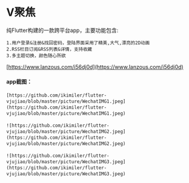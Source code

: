 # V聚焦

纯Flutter构建的一款跨平台app，主要功能包含:

    1.用户登录&注册&找回密码，登陆界面采用了精美,大气,漂亮的2D动画
    2.RSS栏目订阅&RSS列表&详情，支持收藏
    3.多主题切换，颜色随心所欲
    
[https://www.lanzous.com/i56dj0d](https://www.lanzous.com/i56dj0d)

#### app截图：
    [https://github.com/ikimiler/flutter-vjujiao/blob/master/picture/WechatIMG1.jpeg](https://github.com/ikimiler/flutter-vjujiao/blob/master/picture/WechatIMG1.jpeg)
    
    ![https://github.com/ikimiler/flutter-vjujiao/blob/master/picture/WechatIMG2.jpeg](https://github.com/ikimiler/flutter-vjujiao/blob/master/picture/WechatIMG2.jpeg)
    
    ![https://github.com/ikimiler/flutter-vjujiao/blob/master/picture/WechatIMG3.jpeg](https://github.com/ikimiler/flutter-vjujiao/blob/master/picture/WechatIMG3.jpeg)


        

